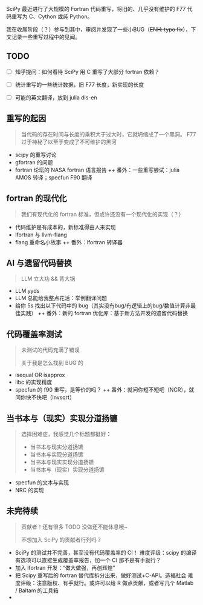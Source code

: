 SciPy 最近进行了大规模的 Fortran 代码重写，将旧的、几乎没有维护的 F77 代码重写为 C、Cython 或纯 Python。

我在收尾阶段（？）参与到其中，审阅并发现了一些小BUG（~~ENH: typo fix~~），下文记录一些重写过程中的见闻。

## TODO
- [ ] 知乎提问：如何看待 SciPy 用 C 重写了大部分 fortran 依赖？
- [ ] 统计重写的一些统计数据，旧 F77 长度，新实现的长度
- [ ] 可能的英文翻译，放到 julia dis-en


## 重写的起因
> 当代码的存在时间与长度的乘积大于过大时，它就坍缩成了一个黑洞。
> F77 过于神秘了以至于变成了不可维护的黑河
+ scipy 的重写讨论
+ gfortran 的问题
+ fortran 论坛的 NASA fortran 语言报告
++ 番外：一些重写尝试：julia AMOS 转译；specfun F90 翻译


## fortran 的现代化
> 我们有现代化的 fortran 标准，但或许还没有一个现代化的实现（？）
+ 代码维护是有成本的，新标准得由人来实现
+ lfortran 与 llvm-flang
+ flang 重命名小故事
++ 番外：lfortran 转译器


## AI 与遗留代码替换
> LLM 立大功 && 背大锅
+ LLM yyds
+ LLM 总能给我整点花活：举例翻译问题
+ 给你 5s 找出以下代码中的 bug（其实没有bug/有逻辑上的bug/数值计算非最佳实践）
++ 番外：新的 fortran 优化库：基于新方法开发的遗留代码替换


## 代码覆盖率测试
> 未测试的代码充满了错误
>
> 关于我是怎么找到 BUG 的
+ isequal OR isapprox
+ libc 的实现精度
+ specfun 的 f90 重写，是等价的吗？
++ 番外：就问你短不短吧（NCR），就问你快不快吧（invsqrt）


## 当书本与（现实）实现分道扬镳
> 选择困难症，我感觉几个标题都挺好：
> - 当书本与现实分道扬镳
> - 当书本与实现分道扬镳
> - 当书本与现实实现分道扬镳
> - 当书本与（现实）实现分道扬镳
+ specfun 的文本与实现
+ NRC 的实现


## 未完待续
> 贡献者！还有很多 TODO 没做还不能休息哦~
>
> 不想加入 SciPy 的贡献者行列吗？

+ SciPy 的测试并不完善，甚至没有代码覆盖率的 CI！
    难度评级：scipy 的编译有选项可以直接生成覆盖率报告，加一个 CI 那不是有手就行？
+ 加入 lfortran 开发：“做大做强，再创辉煌”
+ 把 Scipy 重写后的 fortran 替代库拆分出来，做好测试+C-API。造福社会
    难度评级：注意版权、有手就行。或许可以给 R 做点贡献，或者写几个 Matlab / Baltam 的工具箱
+ 
